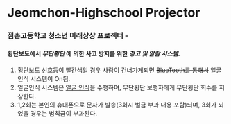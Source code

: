 # Jeomchon-Highschool Projector 
### 점촌고등학교 청소년 미래상상 프로젝터 - 
#### 횡단보도에서 **_무단횡단_** 에 의한 사고 방지를 위한 **_경고 및 알람 시스템_**.
1. 횡단보도 신호등이 빨간색일 경우 사람이 건너가게되면 ~~BlueTooth를 통해서~~ 얼굴인식 시스템이 On됨.
2. 얼굴인식 시스템은 <U>얼굴 인식</U>을 수행하며, 무단횡단 보행자에게 무단횡단 회수를 저장한다. 
3. 1,2회는 본인의 휴대폰으로 문자가 발송(3회시 벌금 부과 내용 포함)되며, 
3회가 되었을 경우는 범칙금이 부과된다.
